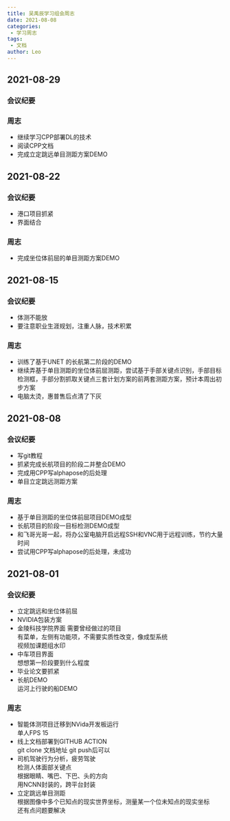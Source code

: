 ```yaml
---
title: 吴禹辰学习组会周志
date: 2021-08-08
categories:
 - 学习周志
tags:
 - 文档
author: Leo
---
```

## 2021-08-29
### 会议纪要

### 周志
- 继续学习CPP部署DL的技术
- 阅读CPP文档
- 完成立定跳远单目测距方案DEMO
## 2021-08-22
### 会议纪要
- 港口项目抓紧
- 界面结合
### 周志
- 完成坐位体前屈的单目测距方案DEMO
## 2021-08-15
### 会议纪要
- 体测不能放
- 要注意职业生涯规划，注重人脉，技术积累
### 周志
- 训练了基于UNET 的长航第二阶段的DEMO
- 继续弄基于单目测距的坐位体前屈测距，尝试基于手部关键点识别，手部目标检测框，手部分割抓取关键点三套计划方案的前两套测距方案，预计本周出初步方案
- 电脑太烫，惠普售后点清了下灰

## 2021-08-08
### 会议纪要
- 写git教程
- 抓紧完成长航项目的阶段二并整合DEMO
- 完成用CPP写alphapose的后处理
- 单目立定跳远测距方案

### 周志
- 基于单目测距的坐位体前屈项目DEMO成型
- 长航项目的阶段一目标检测DEMO成型
- 和飞哥光哥一起，将办公室电脑开启远程SSH和VNC用于远程训练，节约大量时间
- 尝试用CPP写alphapose的后处理，未成功
## 2021-08-01
### 会议纪要
- 立定跳远和坐位体前屈
- NVIDIA包装方案
- 金陵科技学院界面
需要曾经做过的项目  
有菜单，左侧有功能项，不需要实质性改变，像成型系统  
视频加课题组水印  
- 中车项目界面  
想想第一阶段要到什么程度  
- 毕业论文要抓紧
- 长航DEMO  
运河上行驶的船DEMO
### 周志
- 智能体测项目迁移到NVida开发板运行  
单人FPS 15
- 线上文档部署到GITHUB ACTION  
git clone 文档地址 
git push后可以 
- 司机驾驶行为分析，疲劳驾驶  
检测人体面部关键点  
根据眼睛、嘴巴、下巴、头的方向  
用NCNN封装的，跨平台封装
- 立定跳远单目测距  
根据图像中多个已知点的现实世界坐标，测量某一个位未知点的现实坐标  
还有点问题要解决